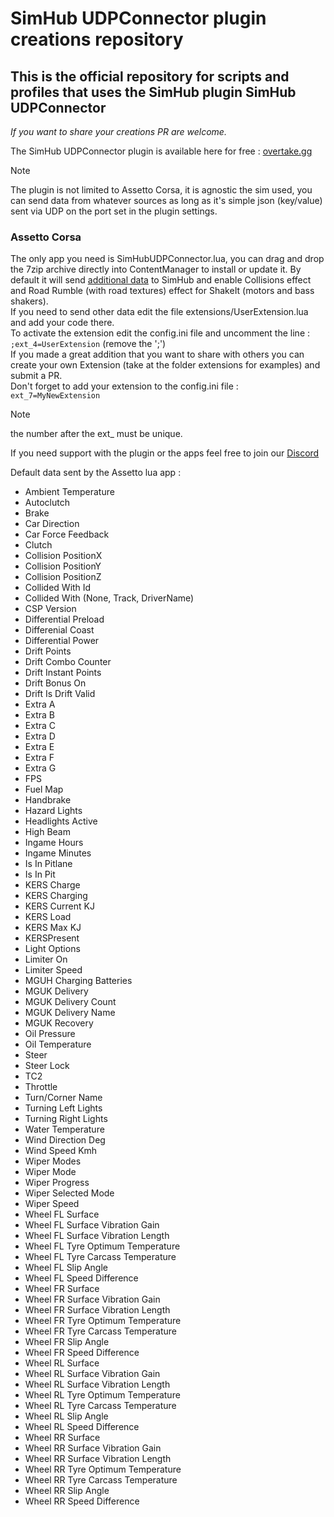 # SimHub UDPConnector plugin creations repository
## This is the official repository for scripts and profiles that uses the SimHub plugin SimHub UDPConnector

*If you want to share your creations PR are welcome.*

The SimHub UDPConnector plugin is available here for free : [overtake.gg](https://www.overtake.gg/downloads/simhub-udpconnector-assetto-app-example-with-additional-datas.74471/)

> [!NOTE]
> The plugin is not limited to Assetto Corsa, it is agnostic the sim used, you can send data from whatever sources as long as it's simple json (key/value) sent via UDP on the port set in the plugin settings. 

### Assetto Corsa ###
The only app you need is SimHubUDPConnector.lua, you can drag and drop the 7zip archive directly into ContentManager to install or update it. By default it will send [additional data](#default_data) to SimHub and enable Collisions effect and Road Rumble (with road textures) effect for ShakeIt (motors and bass shakers).  
If you need to send other data edit the file extensions/UserExtension.lua and add your code there.  
To activate the extension edit the config.ini file and uncomment the line :
`;ext_4=UserExtension` (remove the ';')  
If you made a great addition that you want to share with others you can create your own Extension (take at the folder extensions for examples) and submit a PR.  
Don't forget to add your extension to the config.ini file :
`ext_7=MyNewExtension` 
> [!NOTE]
> the number after the ext_ must be unique. 

If you need support with the plugin or the apps feel free to join our [Discord](https://discord.gg/CftwCDXEvv) 

<a name="default-data">Default data sent by the Assetto lua app :</a> 
- Ambient Temperature
- Autoclutch
- Brake
- Car Direction
- Car Force Feedback
- Clutch
- Collision PositionX
- Collision PositionY
- Collision PositionZ
- Collided With Id
- Collided With (None, Track, DriverName)
- CSP Version
- Differential Preload
- Differenial Coast
- Differential Power
- Drift Points
- Drift Combo Counter
- Drift Instant Points
- Drift Bonus On
- Drift Is Drift Valid
- Extra A
- Extra B
- Extra C
- Extra D
- Extra E
- Extra F
- Extra G
- FPS
- Fuel Map
- Handbrake
- Hazard Lights
- Headlights Active
- High Beam
- Ingame Hours
- Ingame Minutes
- Is In Pitlane
- Is In Pit
- KERS Charge
- KERS Charging
- KERS Current KJ
- KERS Load
- KERS Max KJ
- KERSPresent
- Light Options
- Limiter On
- Limiter Speed
- MGUH Charging Batteries
- MGUK Delivery
- MGUK Delivery Count
- MGUK Delivery Name
- MGUK Recovery
- Oil Pressure
- Oil Temperature
- Steer
- Steer Lock
- TC2
- Throttle
- Turn/Corner Name
- Turning Left Lights
- Turning Right Lights
- Water Temperature
- Wind Direction Deg
- Wind Speed Kmh
- Wiper Modes
- Wiper Mode
- Wiper Progress
- Wiper Selected Mode
- Wiper Speed
- Wheel FL Surface
- Wheel FL Surface Vibration Gain
- Wheel FL Surface Vibration Length 
- Wheel FL Tyre Optimum Temperature
- Wheel FL Tyre Carcass Temperature
- Wheel FL Slip Angle
- Wheel FL Speed Difference
- Wheel FR Surface
- Wheel FR Surface Vibration Gain
- Wheel FR Surface Vibration Length 
- Wheel FR Tyre Optimum Temperature
- Wheel FR Tyre Carcass Temperature
- Wheel FR Slip Angle
- Wheel FR Speed Difference
- Wheel RL Surface
- Wheel RL Surface Vibration Gain
- Wheel RL Surface Vibration Length 
- Wheel RL Tyre Optimum Temperature
- Wheel RL Tyre Carcass Temperature
- Wheel RL Slip Angle
- Wheel RL Speed Difference
- Wheel RR Surface
- Wheel RR Surface Vibration Gain
- Wheel RR Surface Vibration Length 
- Wheel RR Tyre Optimum Temperature
- Wheel RR Tyre Carcass Temperature
- Wheel RR Slip Angle
- Wheel RR Speed Difference